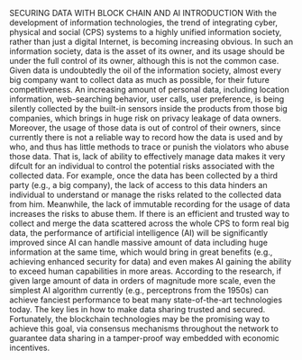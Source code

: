 SECURING DATA WITH BLOCK CHAIN AND AI
INTRODUCTION
With the development of information technologies, the trend of integrating cyber, physical and social (CPS) systems to a highly unified information society, rather than just a digital Internet, is becoming increasing obvious. In such an information society, data is the asset of its owner, and its usage should be under the full control of its owner, although this is not the common case. Given data is undoubtedly the oil of the information society, almost every big company want to collect data as much as possible, for their future competitiveness. An increasing amount of personal data, including location information, web-searching behavior, user calls, user preference, is being silently collected by the built-in sensors inside the products from those big companies, which brings in huge risk on privacy leakage of data owners. Moreover, the usage of those data is out of control of their owners, since currently there is not a reliable way to record how the data is used and by who, and thus has little methods to trace or punish the violators who abuse those data. That is, lack of ability to effectively manage data makes it very difcult for an individual to control the potential risks associated with the collected data. For example, once the data has been collected by a third party (e.g., a big company), the lack of access to this data hinders an individual to understand or manage the risks related to the collected data from him. Meanwhile, the lack of immutable recording for the usage of data increases the risks to abuse them. If there is an efficient and trusted way to collect and merge the data scattered across the whole CPS to form real big data, the performance of artificial intelligence (AI) will be significantly improved since AI can handle massive amount of data including huge information at the same time, which would bring in great benefits (e.g., achieving enhanced security for data) and even makes AI gaining the ability to exceed human capabilities in more areas. According to the research, if given large amount of data in orders of magnitude more scale, even the simplest AI algorithm currently (e.g., perceptrons from the 1950s) can achieve fanciest performance to beat many state-of-the-art technologies today. The key lies in how to make data sharing trusted and secured. Fortunately, the blockchain technologies may be the promising way to achieve this goal, via consensus mechanisms throughout the network to guarantee data sharing in a tamper-proof way embedded with economic incentives.
